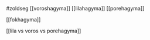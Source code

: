 #zoldseg 
[[voroshagyma]]
[[lilahagyma]]
[[porehagyma]]

[[fokhagyma]]

[[lila vs voros vs porehagyma]]